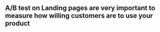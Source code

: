 ## A/B test on Landing pages are very important to measure how willing customers are to use your product
